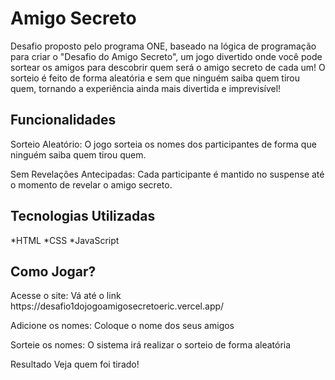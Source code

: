 <h1 class="main-title">Amigo Secreto</h1>
Desafio proposto pelo programa ONE, baseado na lógica de programação para criar o "Desafio do Amigo Secreto", um jogo divertido onde você pode sortear os amigos para descobrir quem será o amigo secreto de cada um! O sorteio é feito de forma aleatória e sem que ninguém saiba quem tirou quem, tornando a experiência ainda mais divertida e imprevisível!

<h2 class="section-title">Funcionalidades</h2>
Sorteio Aleatório: O jogo sorteia os nomes dos participantes de forma que ninguém saiba quem tirou quem.

Sem Revelações Antecipadas: Cada participante é mantido no suspense até o momento de revelar o amigo secreto.
<h2 class="section-title">Tecnologias Utilizadas</h2>
*HTML
*CSS
*JavaScript

<h2 class="section-title">Como Jogar?</h2>
Acesse o site: Vá até o link https://desafio1dojogoamigosecretoeric.vercel.app/

Adicione os nomes: Coloque o nome dos seus amigos

Sorteie os nomes: 
O sistema irá realizar o sorteio de forma aleatória

Resultado Veja quem foi tirado!
